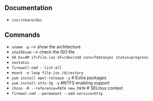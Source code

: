 ## Documentation
- `/usr/share/doc`

## Commands
- `uname -p` --> show the architecture 
- `sha256sum` --> check the ISO file
- `dd bs=4M if=file.iso of=/dev/sdd conv=fdatasync status=progress`
- `sestatus`
- `firewall-cmd --list-all`
- `mount -o loop file.iso /directory`
- `yum install epel-release -y` # Extra packages
- `yum install ntfs-3g -y` #NTFS enabling support
- `chcon -R --reference=PATH new_PATH` # SELinux context
- `firewal-cmd --permanent --add-service=http`